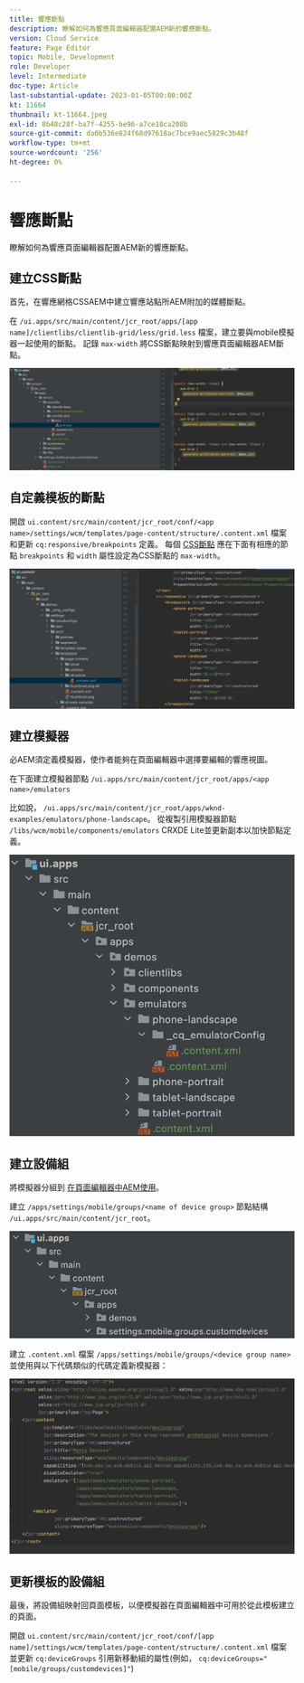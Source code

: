 ```yaml
---
title: 響應斷點
description: 瞭解如何為響應頁面編輯器配置AEM新的響應斷點。
version: Cloud Service
feature: Page Editor
topic: Mobile, Development
role: Developer
level: Intermediate
doc-type: Article
last-substantial-update: 2023-01-05T00:00:00Z
kt: 11664
thumbnail: kt-11664.jpeg
exl-id: 8b48c28f-ba7f-4255-be96-a7ce18ca208b
source-git-commit: da0b536e824f68d97618ac7bce9aec5829c3b48f
workflow-type: tm+mt
source-wordcount: '256'
ht-degree: 0%

---
```


# 響應斷點

瞭解如何為響應頁面編輯器配置AEM新的響應斷點。

## 建立CSS斷點

首先，在響應網格CSSAEM中建立響應站點所AEM附加的媒體斷點。

在 `/ui.apps/src/main/content/jcr_root/apps/[app name]/clientlibs/clientlib-grid/less/grid.less` 檔案，建立要與mobile模擬器一起使用的斷點。 記錄 `max-width` 將CSS斷點映射到響應頁面編輯器AEM斷點。

![建立新的響應斷點](./assets/responsive-breakpoints/create-new-breakpoints.jpg)

## 自定義模板的斷點

開啟 `ui.content/src/main/content/jcr_root/conf/<app name>/settings/wcm/templates/page-content/structure/.content.xml` 檔案和更新 `cq:responsive/breakpoints` 定義。 每個 [CSS斷點](#create-new-css-breakpoints) 應在下面有相應的節點 `breakpoints` 和 `width` 屬性設定為CSS斷點的 `max-width`。

![自定義模板的響應斷點](./assets/responsive-breakpoints/customize-template-breakpoints.jpg)

## 建立模擬器

必AEM須定義模擬器，使作者能夠在頁面編輯器中選擇要編輯的響應視圖。

在下面建立模擬器節點 `/ui.apps/src/main/content/jcr_root/apps/<app name>/emulators`

比如說， `/ui.apps/src/main/content/jcr_root/apps/wknd-examples/emulators/phone-landscape`。 從複製引用模擬器節點 `/libs/wcm/mobile/components/emulators` CRXDE Lite並更新副本以加快節點定義。

![建立新模擬器](./assets/responsive-breakpoints/create-new-emulators.jpg)

## 建立設備組

將模擬器分組到 [在頁面編輯器中AEM使用](#update-the-templates-device-group)。

建立 `/apps/settings/mobile/groups/<name of device group>` 節點結構 `/ui.apps/src/main/content/jcr_root`。

![建立新設備組](./assets/responsive-breakpoints/create-new-device-group.jpg)

建立 `.content.xml` 檔案 `/apps/settings/mobile/groups/<device group name>` 並使用與以下代碼類似的代碼定義新模擬器：

![建立新設備](./assets/responsive-breakpoints/create-new-device.jpg)

## 更新模板的設備組

最後，將設備組映射回頁面模板，以便模擬器在頁面編輯器中可用於從此模板建立的頁面。

開啟 `ui.content/src/main/content/jcr_root/conf/[app name]/settings/wcm/templates/page-content/structure/.content.xml` 檔案並更新 `cq:deviceGroups` 引用新移動組的屬性(例如， `cq:deviceGroups="[mobile/groups/customdevices]"`)
